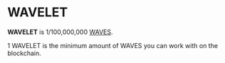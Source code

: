 # WAVELET

**WAVELET** is 1/100,000,000 [WAVES](/blockchain/token/waves.md).

1 WAVELET is the minimum amount of WAVES you can work with on the blockchain.

